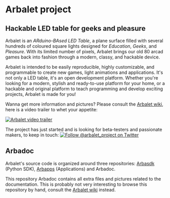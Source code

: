 # Arbalet project
## Hackable LED table for geeks and pleasure
Arbalet is an *ARduino-BAsed LED Table*, a plane surface filled with several hundreds of coloured square lights designed for _Education_, _Geeks_, and _Pleasure_. With its limited number of pixels, Arbalet brings our old 80 arcad games back into fashion through a modern, classy, and hackable device.

Arbalet is intended to be easily reproducible, highly customizable, and programmable to create new games, light animations and applications. It's not only a LED table, it's an open development platform. Whether you're looking for a modern, stylish and ready-to-use platform for your home, or a hackable and original platform to teach programming and develop exciting projects, Arbalet is made for you!

Wanna get more information and pictures? Please consult the [Arbalet wiki](https://github.com/arbalet-project/arbadoc/wiki), here is a video trailer to whet your appetite:

[![Arbalet video trailer](https://raw.githubusercontent.com/arbalet-project/arbadoc/master/pics/vimeo_snapshot.jpeg)](https://vimeo.com/arbalet/1)

The project has just started and is looking for beta-testers and passionate makers, to keep in touch: [![Follow @arbalet_project on Twitter](https://raw.githubusercontent.com/arbalet-project/arbadoc/master/graphical_elements/twitter.png)](https://twitter.com/arbalet_project)

## Arbadoc
Arbalet's source code is organized around three repositories: [Arbasdk](https://github.com/arbalet-project/arbasdk) (Python SDK), [Arbapps](https://github.com/arbalet-project/arbapps) (Applications) and Arbadoc.

This repository Arbadoc contains all extra files and pictures related to the documentation. This is probably not very interesting to browse this repository by hand, consult the [Arbalet wiki](https://github.com/arbalet-project/arbadoc/wiki) instead.
